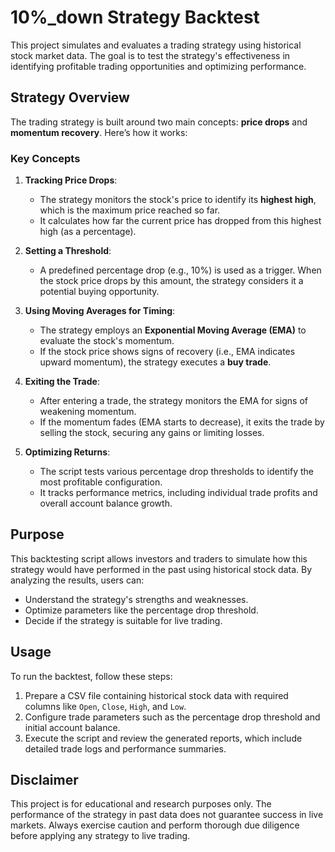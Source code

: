 # 10%_down Strategy Backtest

This project simulates and evaluates a trading strategy using historical stock market data. The goal is to test the strategy's effectiveness in identifying profitable trading opportunities and optimizing performance.

## Strategy Overview

The trading strategy is built around two main concepts: **price drops** and **momentum recovery**. Here’s how it works:

### Key Concepts

1. **Tracking Price Drops**:
   - The strategy monitors the stock's price to identify its **highest high**, which is the maximum price reached so far.
   - It calculates how far the current price has dropped from this highest high (as a percentage).

2. **Setting a Threshold**:
   - A predefined percentage drop (e.g., 10%) is used as a trigger. When the stock price drops by this amount, the strategy considers it a potential buying opportunity.

3. **Using Moving Averages for Timing**:
   - The strategy employs an **Exponential Moving Average (EMA)** to evaluate the stock's momentum.
   - If the stock price shows signs of recovery (i.e., EMA indicates upward momentum), the strategy executes a **buy trade**.

4. **Exiting the Trade**:
   - After entering a trade, the strategy monitors the EMA for signs of weakening momentum.
   - If the momentum fades (EMA starts to decrease), it exits the trade by selling the stock, securing any gains or limiting losses.

5. **Optimizing Returns**:
   - The script tests various percentage drop thresholds to identify the most profitable configuration.
   - It tracks performance metrics, including individual trade profits and overall account balance growth.

## Purpose

This backtesting script allows investors and traders to simulate how this strategy would have performed in the past using historical stock data. By analyzing the results, users can:
- Understand the strategy's strengths and weaknesses.
- Optimize parameters like the percentage drop threshold.
- Decide if the strategy is suitable for live trading.

## Usage

To run the backtest, follow these steps:
1. Prepare a CSV file containing historical stock data with required columns like `Open`, `Close`, `High`, and `Low`.
2. Configure trade parameters such as the percentage drop threshold and initial account balance.
3. Execute the script and review the generated reports, which include detailed trade logs and performance summaries.

## Disclaimer

This project is for educational and research purposes only. The performance of the strategy in past data does not guarantee success in live markets. Always exercise caution and perform thorough due diligence before applying any strategy to live trading.
